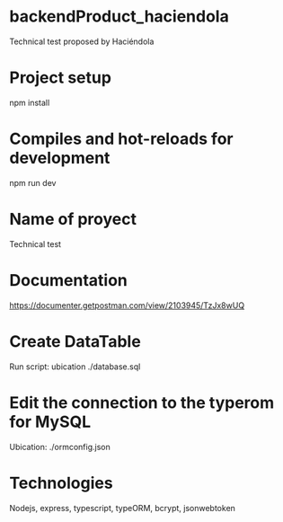 # backendProduct_haciendola
Technical test proposed by Haciéndola

# Project setup
npm install

# Compiles and hot-reloads for development
npm run dev

# Name of proyect
Technical test

# Documentation
https://documenter.getpostman.com/view/2103945/TzJx8wUQ

# Create DataTable
Run script: ubication ./database.sql

# Edit the connection to the typerom for MySQL
Ubication: ./ormconfig.json

# Technologies
Nodejs, express, typescript, typeORM, bcrypt, jsonwebtoken

